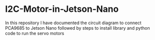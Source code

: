 # I2C-Motor-in-Jetson-Nano
In this repository I have documented the circuit diagram to connect PCA9685 to Jetson Nano followed by steps to install library and python code to run the servo motors
